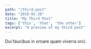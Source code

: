 ```yaml
---
path: "/third-post"
date: "2019-01-28"
title: "My Third Post"
tags: ['this', 'that', 'the other']
excerpt: "A preview of my third post"
---
```


Dui faucibus in ornare quam viverra orci.
